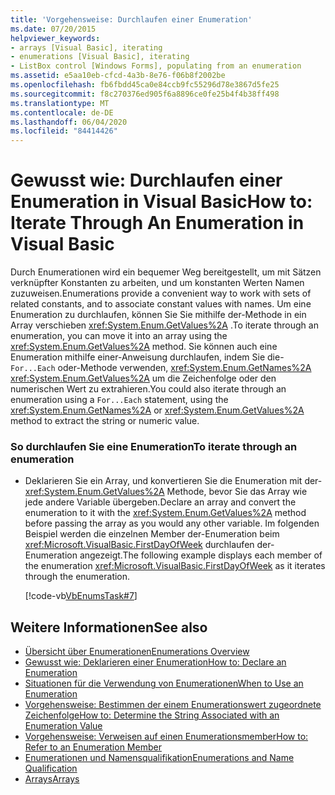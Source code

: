 ```yaml
---
title: 'Vorgehensweise: Durchlaufen einer Enumeration'
ms.date: 07/20/2015
helpviewer_keywords:
- arrays [Visual Basic], iterating
- enumerations [Visual Basic], iterating
- ListBox control [Windows Forms], populating from an enumeration
ms.assetid: e5aa10eb-cfcd-4a3b-8e76-f06b8f2002be
ms.openlocfilehash: fb6fbdd45ca0e84ccb9fc55296d78e3867d5fe25
ms.sourcegitcommit: f8c270376ed905f6a8896ce0fe25b4f4b38ff498
ms.translationtype: MT
ms.contentlocale: de-DE
ms.lasthandoff: 06/04/2020
ms.locfileid: "84414426"
---
```

# <a name="how-to-iterate-through-an-enumeration-in-visual-basic"></a><span data-ttu-id="c0d8e-102">Gewusst wie: Durchlaufen einer Enumeration in Visual Basic</span><span class="sxs-lookup"><span data-stu-id="c0d8e-102">How to: Iterate Through An Enumeration in Visual Basic</span></span>
<span data-ttu-id="c0d8e-103">Durch Enumerationen wird ein bequemer Weg bereitgestellt, um mit Sätzen verknüpfter Konstanten zu arbeiten, und um konstanten Werten Namen zuzuweisen.</span><span class="sxs-lookup"><span data-stu-id="c0d8e-103">Enumerations provide a convenient way to work with sets of related constants, and to associate constant values with names.</span></span> <span data-ttu-id="c0d8e-104">Um eine Enumeration zu durchlaufen, können Sie Sie mithilfe der-Methode in ein Array verschieben <xref:System.Enum.GetValues%2A> .</span><span class="sxs-lookup"><span data-stu-id="c0d8e-104">To iterate through an enumeration, you can move it into an array using the <xref:System.Enum.GetValues%2A> method.</span></span> <span data-ttu-id="c0d8e-105">Sie können auch eine Enumeration mithilfe einer-Anweisung durchlaufen, indem Sie die- `For...Each` oder-Methode verwenden, <xref:System.Enum.GetNames%2A> <xref:System.Enum.GetValues%2A> um die Zeichenfolge oder den numerischen Wert zu extrahieren.</span><span class="sxs-lookup"><span data-stu-id="c0d8e-105">You could also iterate through an enumeration using a `For...Each` statement, using the <xref:System.Enum.GetNames%2A> or <xref:System.Enum.GetValues%2A> method to extract the string or numeric value.</span></span>  
  
### <a name="to-iterate-through-an-enumeration"></a><span data-ttu-id="c0d8e-106">So durchlaufen Sie eine Enumeration</span><span class="sxs-lookup"><span data-stu-id="c0d8e-106">To iterate through an enumeration</span></span>  
  
- <span data-ttu-id="c0d8e-107">Deklarieren Sie ein Array, und konvertieren Sie die Enumeration mit der- <xref:System.Enum.GetValues%2A> Methode, bevor Sie das Array wie jede andere Variable übergeben.</span><span class="sxs-lookup"><span data-stu-id="c0d8e-107">Declare an array and convert the enumeration to it with the <xref:System.Enum.GetValues%2A> method before passing the array as you would any other variable.</span></span> <span data-ttu-id="c0d8e-108">Im folgenden Beispiel werden die einzelnen Member der-Enumeration beim <xref:Microsoft.VisualBasic.FirstDayOfWeek> durchlaufen der-Enumeration angezeigt.</span><span class="sxs-lookup"><span data-stu-id="c0d8e-108">The following example displays each member of the enumeration <xref:Microsoft.VisualBasic.FirstDayOfWeek> as it iterates through the enumeration.</span></span>  
  
     [!code-vb[VbEnumsTask#7](~/samples/snippets/visualbasic/VS_Snippets_VBCSharp/VbEnumsTask/VB/Class2.vb#7)]  
  
## <a name="see-also"></a><span data-ttu-id="c0d8e-109">Weitere Informationen</span><span class="sxs-lookup"><span data-stu-id="c0d8e-109">See also</span></span>

- [<span data-ttu-id="c0d8e-110">Übersicht über Enumerationen</span><span class="sxs-lookup"><span data-stu-id="c0d8e-110">Enumerations Overview</span></span>](enumerations-overview.md)
- [<span data-ttu-id="c0d8e-111">Gewusst wie: Deklarieren einer Enumeration</span><span class="sxs-lookup"><span data-stu-id="c0d8e-111">How to: Declare an Enumeration</span></span>](how-to-declare-enumerations.md)
- [<span data-ttu-id="c0d8e-112">Situationen für die Verwendung von Enumerationen</span><span class="sxs-lookup"><span data-stu-id="c0d8e-112">When to Use an Enumeration</span></span>](when-to-use-an-enumeration.md)
- [<span data-ttu-id="c0d8e-113">Vorgehensweise: Bestimmen der einem Enumerationswert zugeordnete Zeichenfolge</span><span class="sxs-lookup"><span data-stu-id="c0d8e-113">How to: Determine the String Associated with an Enumeration Value</span></span>](how-to-determine-the-string-associated-with-an-enumeration-value.md)
- [<span data-ttu-id="c0d8e-114">Vorgehensweise: Verweisen auf einen Enumerationsmember</span><span class="sxs-lookup"><span data-stu-id="c0d8e-114">How to: Refer to an Enumeration Member</span></span>](how-to-refer-to-an-enumeration-member.md)
- [<span data-ttu-id="c0d8e-115">Enumerationen und Namensqualifikation</span><span class="sxs-lookup"><span data-stu-id="c0d8e-115">Enumerations and Name Qualification</span></span>](enumerations-and-name-qualification.md)
- [<span data-ttu-id="c0d8e-116">Arrays</span><span class="sxs-lookup"><span data-stu-id="c0d8e-116">Arrays</span></span>](../arrays/index.md)
